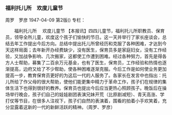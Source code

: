 ### 福利托儿所　欢度儿童节
周罗　罗彦
1947-04-09
第2版()
专栏：

　　福利托儿所
  　欢度儿童节
    【本报讯】四四儿童节，福利托儿所职教员、保育员，领导全所儿童，欢度这个孩子们愉快的节日。这一天并举行了家长座谈会，总结去年工作提出今后方向。总结中提出托儿所曾经历和克服了各种困难，才达到今天这样局面；去年新开办经费缺少，没有医生，保育员多是家庭妇女，没有工作经验，又加战争影响、几次搬家，这都使工作遭到困难。经过各种努力，首先是得各方人士帮助，募集了二百余万元基金，也有了医生，保育员，工作经验和热情也逐渐提高，边府又给了不少帮助，使各种困难逐渐克服。今后工作是如何使业务更加提高一步，教育保育员更好的为这后一代的人服务了。各家长在发言中也指出：托儿所给了作父母的很大帮助，使他们能更集中精力于革命工作，孩子们在规律的集体生活下也得到很好的教养。保育员也提出今后应当更热心照顾孩子。晚饭后在操场举行晚会，孩子们自己的娃娃剧团表演兄妹开荒（比原剧减短）、青天高涨、学打仗等节目，在很多人注视下，孩子们自然的表演着，围看的拍着小手欢笑着，充分显露着这新的一代的新鲜活跃的精神。（周罗、罗彦）
